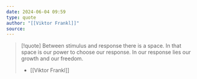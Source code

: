 ```yaml
---
date: 2024-06-04 09:59
type: quote
author: "[[Viktor Frankl]]" 
source:
---
```


> [!quote]
> Between stimulus and response there is a space. In that space is our power to choose our response. In our response lies our growth and our freedom. 
> - [[Viktor Frankl]]

